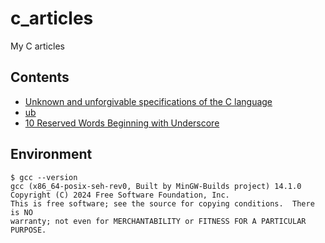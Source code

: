 # c_articles
My C articles


## Contents

- [Unknown and unforgivable specifications of the C language](https://github.com/y-tetsu/c_practice/tree/main/unknown_or_unforgivable)
- [ub](https://github.com/y-tetsu/c_practice/tree/main/ub)
- [10 Reserved Words Beginning with Underscore](https://github.com/y-tetsu/c_practice/tree/main/underscore)


## Environment

```
$ gcc --version
gcc (x86_64-posix-seh-rev0, Built by MinGW-Builds project) 14.1.0
Copyright (C) 2024 Free Software Foundation, Inc.
This is free software; see the source for copying conditions.  There is NO
warranty; not even for MERCHANTABILITY or FITNESS FOR A PARTICULAR PURPOSE.
```

